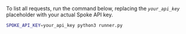 To list all requests, run the command below, replacing the _`your_api_key`_
placeholder with your actual Spoke API key.

```bash
SPOKE_API_KEY=your_api_key python3 runner.py
```
